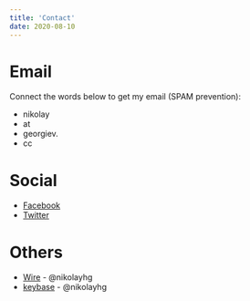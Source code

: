 ```yaml
---
title: 'Contact'
date: 2020-08-10
---
```


# Email

Connect the words below to get my email (SPAM prevention):

- nikolay
- at
- georgiev.
- cc

# Social

- [Facebook](https://www.facebook.com/nikolayhg/)
- [Twitter](https://twitter.com/nikolayhg)

# Others

- [Wire](https://wire.com) - @nikolayhg
- [keybase](https://keybase.io/nikolayhg) - @nikolayhg
